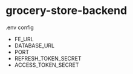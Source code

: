 # grocery-store-backend

.env config

- FE_URL
- DATABASE_URL
- PORT
- REFRESH_TOKEN_SECRET
- ACCESS_TOKEN_SECRET
